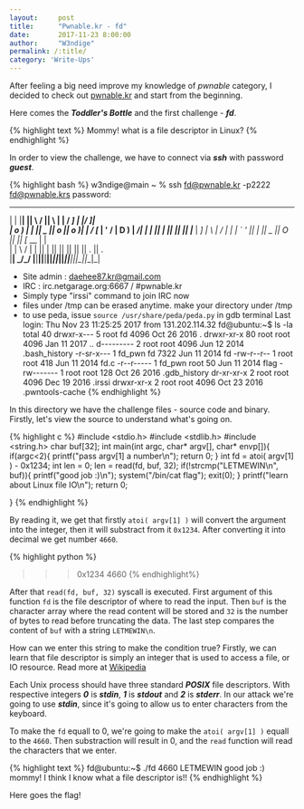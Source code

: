 ```yaml
---
layout:     post
title:      "Pwnable.kr - fd"
date:       2017-11-23 8:00:00
author:     "W3ndige"
permalink: /:title/
category: 'Write-Ups'
---
```


After feeling a big need improve my knowledge of *pwnable* category, I decided  to check out [pwnable.kr](http://pwnable.kr "pwnable.kr") and start from the beginning.

Here comes the ***Toddler's Bottle*** and the first challenge - ***fd***.

{% highlight text %}
Mommy! what is a file descriptor in Linux?
{% endhighlight %}

In order to view the challenge, we have to connect via ***ssh*** with password ***guest***.

{% highlight bash %}
w3ndige@main ~ % ssh fd@pwnable.kr -p2222
fd@pwnable.krs password:
 ____  __    __  ____    ____  ____   _        ___      __  _  ____  
|    \|  |__|  ||    \  /    ||    \ | |      /  _]    |  |/ ]|    \
|  o  )  |  |  ||  _  ||  o  ||  o  )| |     /  [_     |  ' / |  D  )
|   _/|  |  |  ||  |  ||     ||     || |___ |    _]    |    \ |    /
|  |  |  `  '  ||  |  ||  _  ||  O  ||     ||   [_  __ |     \|    \
|  |   \      / |  |  ||  |  ||     ||     ||     ||  ||  .  ||  .  \
|__|    \_/\_/  |__|__||__|__||_____||_____||_____||__||__|\_||__|\_|

- Site admin : daehee87.kr@gmail.com
- IRC : irc.netgarage.org:6667 / #pwnable.kr
- Simply type "irssi" command to join IRC now
- files under /tmp can be erased anytime. make your directory under /tmp
- to use peda, issue `source /usr/share/peda/peda.py` in gdb terminal
Last login: Thu Nov 23 11:25:25 2017 from 131.202.114.32
fd@ubuntu:~$ ls -la
total 40
drwxr-x---  5 root   fd   4096 Oct 26  2016 .
drwxr-xr-x 80 root   root 4096 Jan 11  2017 ..
d---------  2 root   root 4096 Jun 12  2014 .bash_history
-r-sr-x---  1 fd_pwn fd   7322 Jun 11  2014 fd
-rw-r--r--  1 root   root  418 Jun 11  2014 fd.c
-r--r-----  1 fd_pwn root   50 Jun 11  2014 flag
-rw-------  1 root   root  128 Oct 26  2016 .gdb_history
dr-xr-xr-x  2 root   root 4096 Dec 19  2016 .irssi
drwxr-xr-x  2 root   root 4096 Oct 23  2016 .pwntools-cache
{% endhighlight %}

In this directory we have the challenge files - source code and binary. Firstly, let's view the source to understand what's going on.

{% highlight c %}
#include <stdio.h>
#include <stdlib.h>
#include <string.h>
char buf[32];
int main(int argc, char* argv[], char* envp[]){
	if(argc<2){
		printf("pass argv[1] a number\n");
		return 0;
	}
	int fd = atoi( argv[1] ) - 0x1234;
	int len = 0;
	len = read(fd, buf, 32);
	if(!strcmp("LETMEWIN\n", buf)){
		printf("good job :)\n");
		system("/bin/cat flag");
		exit(0);
	}
	printf("learn about Linux file IO\n");
	return 0;

}
{% endhighlight %}

By reading it, we get that firstly `atoi( argv[1] )` will convert the argument into the integer, then it will substract from it `0x1234`. After converting it into decimal we get number `4660`.

{% highlight python %}
>>> 0x1234
4660
{% endhighlight%}

After that `read(fd, buf, 32)` syscall is executed. First argument of this function `fd` is the file descriptor of where to read the input. Then `buf` is the character array where the read content will be stored and `32` is the number of bytes to read before truncating the data. The last step compares the content of `buf` with a string `LETMEWIN\n`.

How can we enter this string to make the condition true? Firstly, we can learn that file descriptor is simply an integer that is used to access a file, or IO resource. Read more at [Wikipedia](https://en.wikipedia.org/wiki/File_descriptor "Wikipedia")

Each Unix process should have three standard ***POSIX*** file descriptors. With respective integers ***0*** is ***stdin***, ***1*** is ***stdout*** and ***2*** is ***stderr***. In our attack we're going to use ***stdin***, since it's going to allow us to enter characters from the keyboard.

To make the `fd` equall to 0, we're going to make the `atoi( argv[1] )` equall to the `4660`. Then substraction will result in 0, and the `read` function will read the characters that we enter.

{% highlight text %}
fd@ubuntu:~$ ./fd 4660
LETMEWIN
good job :)
mommy! I think I know what a file descriptor is!!
{% endhighlight %}

Here goes the flag!
